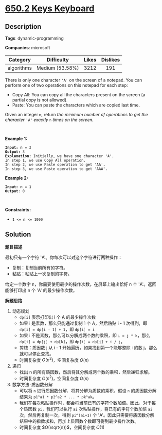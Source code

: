 # [650.2 Keys Keyboard](https://leetcode.com/problems/2-keys-keyboard/description/)

## Description

**Tags**: dynamic-programming

**Companies**: microsoft

|  Category  |   Difficulty    | Likes | Dislikes |
| :--------: | :-------------: | :---: | :------: |
| algorithms | Medium (53.58%) | 3212  |   191    |

<p>There is only one character <code>&#39;A&#39;</code> on the screen of a notepad. You can perform one of two operations on this notepad for each step:</p>
<ul>
  <li>Copy All: You can copy all the characters present on the screen (a partial copy is not allowed).</li>
  <li>Paste: You can paste the characters which are copied last time.</li>
</ul>
<p>Given an integer <code>n</code>, return <em>the minimum number of operations to get the character</em> <code>&#39;A&#39;</code> <em>exactly</em> <code>n</code> <em>times on the screen</em>.</p>
<p>&nbsp;</p>
<p><strong class="example">Example 1:</strong></p>
<pre><code><strong>Input:</strong> n = 3
<strong>Output:</strong> 3
<strong>Explanation:</strong> Initially, we have one character &#39;A&#39;.
In step 1, we use Copy All operation.
In step 2, we use Paste operation to get &#39;AA&#39;.
In step 3, we use Paste operation to get &#39;AAA&#39;.</code></pre>
<p><strong class="example">Example 2:</strong></p>
<pre><code><strong>Input:</strong> n = 1
<strong>Output:</strong> 0</code></pre>
<p>&nbsp;</p>
<p><strong>Constraints:</strong></p>
<ul>
  <li><code>1 &lt;= n &lt;= 1000</code></li>
</ul>

## Solution

**题目描述**

最初只有一个字符 'A'。你每次可以对这个字符进行两种操作：

- 复制：复制当前所有的字符。
- 粘贴：粘贴上一次复制的字符。

给定一个数字 n，你需要使用最少的操作次数，在屏幕上输出恰好 n 个 'A'。返回能够打印出 n 个 'A' 的最少操作次数。

**解题思路**

1. 动态规划
   - `dp[i]` 表示打印出 i 个 A 的最少操作次数
   - 如果 i 是素数，那么只能通过复制 1 个 A，然后粘贴 i - 1 次得到，即 `dp[i] = dp[i - 1] + 1`，即 `dp[i] = i`
   - 如果 i 不是素数，那么可以分解成两个数的乘积，即 `i = j * k`，那么 `dp[i] = dp[j] + dp[k]`，即 `dp[i] = dp[j] + i / j`。
   - 剪枝：质因数 j 从 i - 1 开始遍历，如果找到第一个能够整除 i 的数 j，那么就可以停止查找。
   - 时间复杂度 $O(n^2)$，空间复杂度 $O(n)$
2. 递归
   - 找出 n 的所有质因数，然后将其分解成两个数的乘积，然后递归求解。
   - 时间复杂度 $O(n^2)$，空间复杂度 $O(n)$
3. 数学方法-质因数分解
   - 可以将 `n` 进行质因数分解，将其分解为质数的乘积。假设 `n` 的质因数分解结果为 `p1^a1 * p2^a2 * ... * pk^ak`。
   - 我们在每次粘贴操作时，都会将当前已有的字符个数加倍。因此，对于每个质因数 `pi`，我们可以执行 `ai` 次粘贴操作，将已有的字符个数加倍 `ai` 次，然后再复制一次，得到 `pi^(ai+1)` 个 'A'。因此只需要将质因数分解结果中的指数求和，再加上质因数个数即可得到最少操作次数。
   - 时间复杂度 $O(\sqrt{n})$，空间复杂度 $O(1)$
